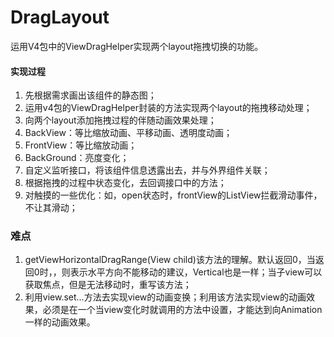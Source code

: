 # DragLayout
运用V4包中的ViewDragHelper实现两个layout拖拽切换的功能。

#### 实现过程
1. 先根据需求画出该组件的静态图；
2. 运用v4包的ViewDragHelper封装的方法实现两个layout的拖拽移动处理；
3. 向两个layout添加拖拽过程的伴随动画效果处理；
  1. BackView：等比缩放动画、平移动画、透明度动画；
  2. FrontView：等比缩放动画；
  3. BackGround：亮度变化；
4. 自定义监听接口，将该组件信息透露出去，并与外界组件关联；
5. 根据拖拽的过程中状态变化，去回调接口中的方法；
6. 对触摸的一些优化：如，open状态时，frontView的ListView拦截滑动事件，不让其滑动；

### 难点
1. getViewHorizontalDragRange(View child)该方法的理解。默认返回0，当返回0时，，则表示水平方向不能移动的建议，Vertical也是一样；当子view可以获取焦点，但是无法移动时，重写该方法；
2. 利用view.set...方法去实现view的动画变换；利用该方法实现view的动画效果，必须是在一个当view变化时就调用的方法中设置，才能达到向Animation一样的动画效果。